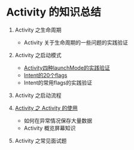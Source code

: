 # Activity 的知识总结

1. Activity 之生命周期
	* Activity 关于生命周期的一些问题的实践验证

2. Activity 之启动模式
	* [Activity四种launchMode的实践验证]()
	* [Intent的20个flags](https://github.com/ZhangMiao147/android_learning_notes/blob/master/Android/components/Activity/Intent%E7%9A%8420%E4%B8%AAflags.md)
	* Intent的常用flags的实践验证

3. Activity 之启动流程

4. [Activity 之 Activity 的使用](https://github.com/ZhangMiao147/android_learning_notes/blob/master/Android/components/Activity/Activity%E4%B9%8BActivity%E7%9A%84%E4%BD%BF%E7%94%A8.md)
	* 如何在异常情况保存大量数据
	* Activity 概览屏幕知识

5. Activity 之常见面试题

